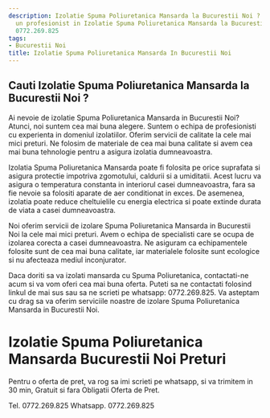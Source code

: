 ```yaml
---
description: Izolatie Spuma Poliuretanica Mansarda la Bucurestii Noi ? Ai nevoie de
  un profesionist in Izolatie Spuma Poliuretanica Mansarda la Bucurestii Noi. tel.
  0772.269.825
tags:
- Bucurestii Noi
title: Izolatie Spuma Poliuretanica Mansarda In Bucurestii Noi
---
```



## Cauti Izolatie Spuma Poliuretanica Mansarda la Bucurestii Noi ?

Ai nevoie de izolatie Spuma Poliuretanica Mansarda in Bucurestii Noi? Atunci, noi suntem cea mai buna alegere. Suntem o echipa de profesionisti cu experienta in domeniul izolatiilor. Oferim servicii de calitate la cele mai mici preturi. Ne folosim de materiale de cea mai buna calitate si avem cea mai buna tehnologie pentru a asigura izolatia dumneavoastra.

Izolatia Spuma Poliuretanica Mansarda poate fi folosita pe orice suprafata si asigura protectie impotriva zgomotului, caldurii si a umiditatii. Acest lucru va asigura o temperatura constanta in interiorul casei dumneavoastra, fara sa fie nevoie sa folositi aparate de aer conditionat in exces. De asemenea, izolatia poate reduce cheltuielile cu energia electrica si poate extinde durata de viata a casei dumneavoastra.

Noi oferim servicii de izolare Spuma Poliuretanica Mansarda in Bucurestii Noi la cele mai mici preturi. Avem o echipa de specialisti care se ocupa de izolarea corecta a casei dumneavoastra. Ne asiguram ca echipamentele folosite sunt de cea mai buna calitate, iar materialele folosite sunt ecologice si nu afecteaza mediul inconjurator.

Daca doriti sa va izolati mansarda cu Spuma Poliuretanica, contactati-ne acum si va vom oferi cea mai buna oferta. Puteti sa ne contactati folosind linkul de mai sus sau sa ne scrieti pe whatsapp: 0772.269.825. Va asteptam cu drag sa va oferim serviciile noastre de izolare Spuma Poliuretanica Mansarda in Bucurestii Noi.

# Izolatie Spuma Poliuretanica Mansarda Bucurestii Noi Preturi
Pentru o oferta de pret, va rog sa imi scrieti pe whatsapp, si va trimitem in 30 min, Gratuit si fara Obligatii Oferta de Pret.

Tel. 0772.269.825
Whatsapp. 0772.269.825